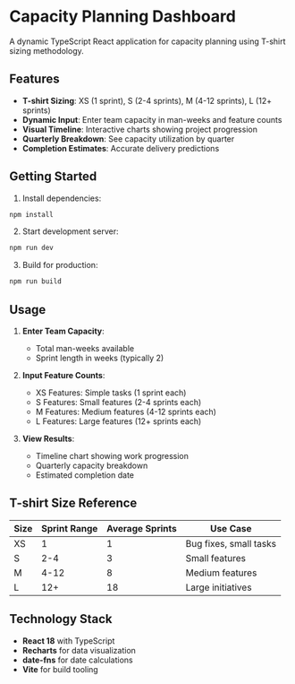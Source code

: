 # Capacity Planning Dashboard

A dynamic TypeScript React application for capacity planning using T-shirt sizing methodology.

## Features

- **T-shirt Sizing**: XS (1 sprint), S (2-4 sprints), M (4-12 sprints), L (12+ sprints)
- **Dynamic Input**: Enter team capacity in man-weeks and feature counts
- **Visual Timeline**: Interactive charts showing project progression
- **Quarterly Breakdown**: See capacity utilization by quarter
- **Completion Estimates**: Accurate delivery predictions

## Getting Started

1. Install dependencies:
```bash
npm install
```

2. Start development server:
```bash
npm run dev
```

3. Build for production:
```bash
npm run build
```

## Usage

1. **Enter Team Capacity**:
   - Total man-weeks available
   - Sprint length in weeks (typically 2)

2. **Input Feature Counts**:
   - XS Features: Simple tasks (1 sprint each)
   - S Features: Small features (2-4 sprints each)
   - M Features: Medium features (4-12 sprints each)  
   - L Features: Large features (12+ sprints each)

3. **View Results**:
   - Timeline chart showing work progression
   - Quarterly capacity breakdown
   - Estimated completion date

## T-shirt Size Reference

| Size | Sprint Range | Average Sprints | Use Case |
|------|-------------|----------------|----------|
| XS   | 1           | 1              | Bug fixes, small tasks |
| S    | 2-4         | 3              | Small features |
| M    | 4-12        | 8              | Medium features |
| L    | 12+         | 18             | Large initiatives |

## Technology Stack

- **React 18** with TypeScript
- **Recharts** for data visualization
- **date-fns** for date calculations
- **Vite** for build tooling